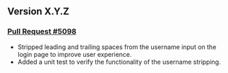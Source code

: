 ## Version X.Y.Z

### [Pull Request #5098](https://github.com/gradio-app/gradio/pull/5098)

- Stripped leading and trailing spaces from the username input on the login page to improve user experience.
- Added a unit test to verify the functionality of the username stripping.

